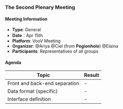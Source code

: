 ### The Second Plenary Meeting

#### Meeting Information
- **Type**: General
- **Date**：Apr 15th
- **Platform**: VooV Meeting
- **Organizer**: @Ariya @Ciel (from **Pegionhole**) @Elaina
- **Participants**: Representatives of all groups

#### Agenda
|Topic|Result|
|-|-|
|Front and back-end separation|-|
|Data format (specific)|-|
|Interface definition|-|
